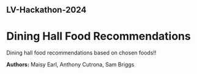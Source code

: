 ## LV-Hackathon-2024 
# Dining Hall Food Recommendations
Dining hall food recommendations based on chosen foods!!

**Authors:** Maisy Earl, Anthony Cutrona, Sam Briggs
